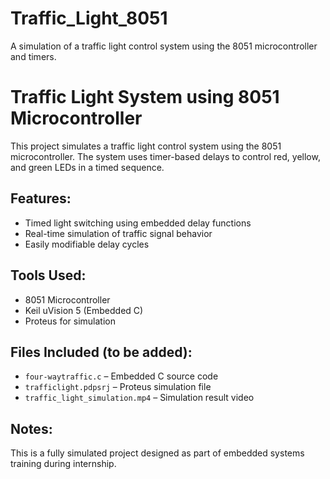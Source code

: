 # Traffic_Light_8051
A simulation of a traffic light control system using the 8051 microcontroller and timers.

# Traffic Light System using 8051 Microcontroller
This project simulates a traffic light control system using the 8051 microcontroller. The system uses timer-based delays to control red, yellow, and green LEDs in a timed sequence.

## Features:
- Timed light switching using embedded delay functions
- Real-time simulation of traffic signal behavior
- Easily modifiable delay cycles

## Tools Used:
- 8051 Microcontroller
- Keil uVision 5 (Embedded C)
- Proteus for simulation

## Files Included (to be added):
- `four-waytraffic.c` – Embedded C source code
- `trafficlight.pdpsrj` – Proteus simulation file
- `traffic_light_simulation.mp4` – Simulation result video

## Notes:
This is a fully simulated project designed as part of embedded systems training during internship.
